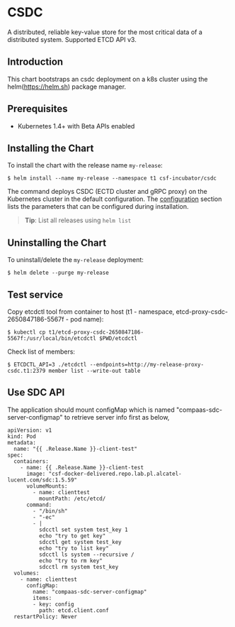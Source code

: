 # CSDC

A distributed, reliable key-value store for the most critical data of a distributed system. Supported ETCD API v3.

## Introduction

This chart bootstraps an csdc deployment on a  k8s cluster using the helm(https://helm.sh) package manager.

## Prerequisites
  - Kubernetes 1.4+ with Beta APIs enabled

## Installing the Chart

To install the chart with the release name `my-release`:

```console
$ helm install --name my-release --namespace t1 csf-incubator/csdc
```

The command deploys CSDC (ECTD cluster and gRPC proxy) on the Kubernetes cluster in the default configuration. The [configuration](#configuration) section lists the parameters that can be configured during installation.

> **Tip**: List all releases using `helm list`

## Uninstalling the Chart

To uninstall/delete the `my-release` deployment:

```console
$ helm delete --purge my-release
```

## Test service

Copy etcdctl tool from container to host (t1 - namespace, etcd-proxy-csdc-2650847186-5567f - pod name):

```console
$ kubectl cp t1/etcd-proxy-csdc-2650847186-5567f:/usr/local/bin/etcdctl $PWD/etcdctl
```
Check list of members:

```console
$ ETCDCTL_API=3 ./etcdctl --endpoints=http://my-release-proxy-csdc.t1:2379 member list --write-out table
```

## Use SDC API

The application should mount configMap which is named "compaas-sdc-server-configmap" to retrieve server info first as below,
```
apiVersion: v1
kind: Pod
metadata:
  name: "{{ .Release.Name }}-client-test"
spec:
  containers:
    - name: {{ .Release.Name }}-client-test
      image: "csf-docker-delivered.repo.lab.pl.alcatel-lucent.com/sdc:1.5.59"
      volumeMounts:
        - name: clienttest
          mountPath: /etc/etcd/
      command:
        - "/bin/sh"
        - "-ec"
        - |
          sdcctl set system test_key 1
          echo "try to get key"
          sdcctl get system test_key
          echo "try to list key"
          sdcctl ls system --recursive /
          echo "try to rm key"
          sdcctl rm system test_key
  volumes:
    - name: clienttest
      configMap:
        name: "compaas-sdc-server-configmap"
        items:
        - key: config
          path: etcd.client.conf
  restartPolicy: Never
```

